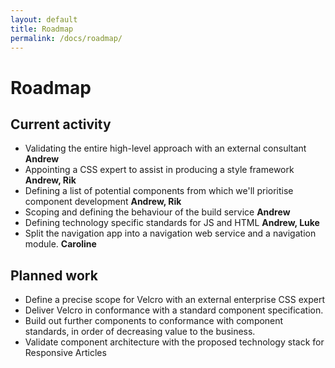 ```yaml
---
layout: default
title: Roadmap
permalink: /docs/roadmap/
---
```


# Roadmap

## Current activity

* Validating the entire high-level approach with an external consultant **Andrew**
* Appointing a CSS expert to assist in producing a style framework **Andrew, Rik**
* Defining a list of potential components from which we'll prioritise component development **Andrew, Rik**
* Scoping and defining the behaviour of the build service **Andrew**
* Defining technology specific standards for JS and HTML **Andrew, Luke**
* Split the navigation app into a navigation web service and a navigation module. **Caroline**

## Planned work

* Define a precise scope for Velcro with an external enterprise CSS expert
* Deliver Velcro in conformance with a standard component specification.
* Build out further components to conformance with component standards, in order of decreasing value to the business.
* Validate component architecture with the proposed technology stack for Responsive Articles
